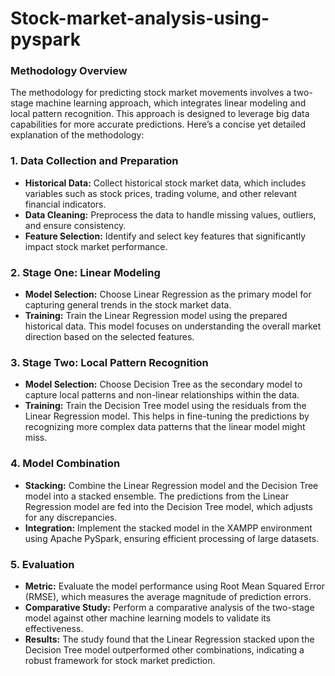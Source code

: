 # Stock-market-analysis-using-pyspark

### Methodology Overview
The methodology for predicting stock market movements involves a two-stage machine learning approach, which integrates linear modeling and local pattern recognition. This approach is designed to leverage big data capabilities for more accurate predictions. Here’s a concise yet detailed explanation of the methodology:

### 1. **Data Collection and Preparation**
- **Historical Data:** Collect historical stock market data, which includes variables such as stock prices, trading volume, and other relevant financial indicators.
- **Data Cleaning:** Preprocess the data to handle missing values, outliers, and ensure consistency.
- **Feature Selection:** Identify and select key features that significantly impact stock market performance.

### 2. **Stage One: Linear Modeling**
- **Model Selection:** Choose Linear Regression as the primary model for capturing general trends in the stock market data.
- **Training:** Train the Linear Regression model using the prepared historical data. This model focuses on understanding the overall market direction based on the selected features.

### 3. **Stage Two: Local Pattern Recognition**
- **Model Selection:** Choose Decision Tree as the secondary model to capture local patterns and non-linear relationships within the data.
- **Training:** Train the Decision Tree model using the residuals from the Linear Regression model. This helps in fine-tuning the predictions by recognizing more complex data patterns that the linear model might miss.

### 4. **Model Combination**
- **Stacking:** Combine the Linear Regression model and the Decision Tree model into a stacked ensemble. The predictions from the Linear Regression model are fed into the Decision Tree model, which adjusts for any discrepancies.
- **Integration:** Implement the stacked model in the XAMPP environment using Apache PySpark, ensuring efficient processing of large datasets.

### 5. **Evaluation**
- **Metric:** Evaluate the model performance using Root Mean Squared Error (RMSE), which measures the average magnitude of prediction errors.
- **Comparative Study:** Perform a comparative analysis of the two-stage model against other machine learning models to validate its effectiveness.
- **Results:** The study found that the Linear Regression stacked upon the Decision Tree model outperformed other combinations, indicating a robust framework for stock market prediction.
